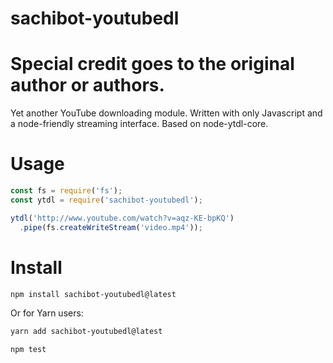 # sachibot-youtubedl

# Special credit goes to the original author or authors.

Yet another YouTube downloading module. Written with only Javascript and a node-friendly streaming interface. Based on node-ytdl-core. 

# Usage

```js
const fs = require('fs');
const ytdl = require('sachibot-youtubedl');

ytdl('http://www.youtube.com/watch?v=aqz-KE-bpKQ')
  .pipe(fs.createWriteStream('video.mp4'));
```

# Install

```bash
npm install sachibot-youtubedl@latest
```

Or for Yarn users:
```bash
yarn add sachibot-youtubedl@latest
```


```bash
npm test
```
